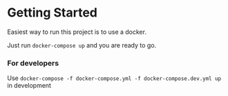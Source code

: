 # Getting Started

Easiest way to run this project is to use a docker.

Just run `docker-compose up` and you are ready to go.

### For developers

Use
`docker-compose -f docker-compose.yml -f docker-compose.dev.yml up`
in development